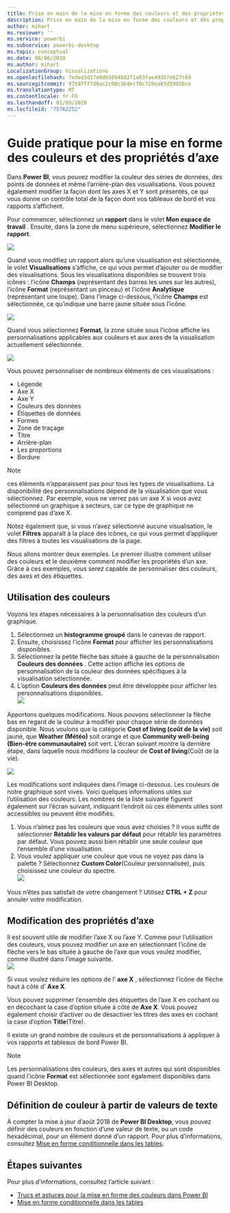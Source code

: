 ```yaml
---
title: Prise en main de la mise en forme des couleurs et des propriétés d’axe
description: Prise en main de la mise en forme des couleurs et des propriétés d’axe
author: mihart
ms.reviewer: ''
ms.service: powerbi
ms.subservice: powerbi-desktop
ms.topic: conceptual
ms.date: 08/06/2018
ms.author: mihart
LocalizationGroup: Visualizations
ms.openlocfilehash: 7eded3d17e0db5894bd2f1a03fae49357eb27c69
ms.sourcegitcommit: 97597ff7d9ac2c08c364ecf0c729eab5d59850ce
ms.translationtype: HT
ms.contentlocale: fr-FR
ms.lasthandoff: 01/09/2020
ms.locfileid: "75762252"
---
```

# <a name="get-started-with-color-formatting-and-axis-properties"></a>Guide pratique pour la mise en forme des couleurs et des propriétés d’axe
Dans **Power BI**, vous pouvez modifier la couleur des séries de données, des points de données et même l’arrière-plan des visualisations. Vous pouvez également modifier la façon dont les axes X et Y sont présentés, ce qui vous donne un contrôle total de la façon dont vos tableaux de bord et vos rapports s’affichent.

Pour commencer, sélectionnez un **rapport** dans le volet **Mon espace de travail** . Ensuite, dans la zone de menu supérieure, sélectionnez **Modifier le rapport**.  

![](media/service-getting-started-with-color-formatting-and-axis-properties/gettingstartedcolor_1a.png)

Quand vous modifiez un rapport alors qu’une visualisation est sélectionnée, le volet **Visualisations** s’affiche, ce qui vous permet d’ajouter ou de modifier des visualisations. Sous les visualisations disponibles se trouvent trois icônes : l’icône **Champs** (représentant des barres les unes sur les autres), l’icône **Format** (représentant un pinceau) et l’icône **Analytique** (représentant une loupe). Dans l’image ci-dessous, l’icône **Champs** est sélectionnée, ce qu’indique une barre jaune située sous l’icône.

![](media/service-getting-started-with-color-formatting-and-axis-properties/gettingstartedcolor_2a.png)

Quand vous sélectionnez **Format**, la zone située sous l’icône affiche les personnalisations applicables aux couleurs et aux axes de la visualisation actuellement sélectionnée.  

![](media/service-getting-started-with-color-formatting-and-axis-properties/gettingstartedcolor_3a.png)

Vous pouvez personnaliser de nombreux éléments de ces visualisations :

* Légende
* Axe X
* Axe Y
* Couleurs des données
* Étiquettes de données
* Formes
* Zone de traçage
* Titre
* Arrière-plan
* Les proportions
* Bordure

> [!NOTE]
>  
> ces éléments n’apparaissent pas pour tous les types de visualisations. La disponibilité des personnalisations dépend de la visualisation que vous sélectionnez. Par exemple, vous ne verrez pas un axe X si vous avez sélectionné un graphique à secteurs, car ce type de graphique ne comprend pas d’axe X.

Notez également que, si vous n’avez sélectionné aucune visualisation, le volet **Filtres** apparaît à la place des icônes, ce qui vous permet d’appliquer des filtres à toutes les visualisations de la page.

Nous allons montrer deux exemples. Le premier illustre comment utiliser des couleurs et le deuxième comment modifier les propriétés d’un axe. Grâce à ces exemples, vous serez capable de personnaliser des couleurs, des axes et des étiquettes.

## <a name="working-with-colors"></a>Utilisation des couleurs

Voyons les étapes nécessaires à la personnalisation des couleurs d’un graphique.

1. Sélectionnez un **histogramme groupé** dans le canevas de rapport.
2. Ensuite, choisissez l’icône **Format** pour afficher les personnalisations disponibles.
3. Sélectionnez la petite flèche bas située à gauche de la personnalisation **Couleurs des données** . Cette action affiche les options de personnalisation de la couleur des données spécifiques à la visualisation sélectionnée.
4. L’option **Couleurs des données** peut être développée pour afficher les personnalisations disponibles.  
   ![](media/service-getting-started-with-color-formatting-and-axis-properties/gettingstartedcolor_4a.png)

Apportons quelques modifications. Nous pouvons sélectionner la flèche bas en regard de la couleur à modifier pour chaque série de données disponible. Nous voulons que la catégorie **Cost of living (coût de la vie)** soit jaune, que **Weather (Météo)** soit orange et que **Community well-being (Bien-être communautaire)** soit vert. L’écran suivant montre la dernière étape, dans laquelle nous modifions la couleur de **Cost of living**(Coût de la vie).  

![](media/service-getting-started-with-color-formatting-and-axis-properties/gettingstartedcolor_5a.png)

Les modifications sont indiquées dans l’image ci-dessous. Les couleurs de notre graphique sont vives. Voici quelques informations utiles sur l’utilisation des couleurs. Les nombres de la liste suivante figurent également sur l’écran suivant, indiquant l’endroit où ces éléments utiles sont accessibles ou peuvent être modifiés.

1. Vous n’aimez pas les couleurs que vous avez choisies ? Il vous suffit de sélectionner **Rétablir les valeurs par défaut** pour rétablir les paramètres par défaut. Vous pouvez aussi bien rétablir une seule couleur que l’ensemble d’une visualisation.
2. Vous voulez appliquer une couleur que vous ne voyez pas dans la palette ? Sélectionnez **Custom Color**(Couleur personnalisée), puis choisissez une couleur du spectre.  
   ![](media/service-getting-started-with-color-formatting-and-axis-properties/gettingstartedcolor_6a.png)

Vous n’êtes pas satisfait de votre changement ? Utilisez **CTRL + Z** pour annuler votre modification.

## <a name="changing-axis-properties"></a>Modification des propriétés d’axe

Il est souvent utile de modifier l’axe X ou l’axe Y. Comme pour l’utilisation des couleurs, vous pouvez modifier un axe en sélectionnant l’icône de flèche vers le bas située à gauche de l’axe que vous voulez modifier, comme illustré dans l’image suivante.  
![](media/service-getting-started-with-color-formatting-and-axis-properties/gettingstartedcolor_7a.png)

Si vous voulez réduire les options de l’ **axe X** , sélectionnez l’icône de flèche haut à côté d’ **Axe X**.

Vous pouvez supprimer l’ensemble des étiquettes de l’axe X en cochant ou en décochant la case d’option située à côté de **Axe X**. Vous pouvez également choisir d’activer ou de désactiver les titres des axes en cochant la case d’option **Title**(Titre).  

Il existe un grand nombre de couleurs et de personnalisations à appliquer à vos rapports et tableaux de bord Power BI.

> [!NOTE]
>  
> Les personnalisations des couleurs, des axes et autres qui sont disponibles quand l’icône **Format** est sélectionnée sont également disponibles dans Power BI Desktop.

## <a name="setting-color-from-text-values"></a>Définition de couleur à partir de valeurs de texte

À compter la mise à jour d’août 2018 de **Power BI Desktop**, vous pouvez définir des couleurs en fonction d’une valeur de texte, ou un code hexadécimal, pour un élément donné d’un rapport. Pour plus d’informations, consultez [Mise en forme conditionnelle dans les tables](../desktop-conditional-table-formatting.md).


## <a name="next-steps"></a>Étapes suivantes
Pour plus d’informations, consultez l’article suivant :  

* [Trucs et astuces pour la mise en forme des couleurs dans Power BI](service-tips-and-tricks-for-color-formatting.md)  
* [Mise en forme conditionnelle dans les tables](../desktop-conditional-table-formatting.md)


